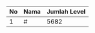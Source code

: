 | No | Nama            | Jumlah Level |
|----|-----------------|--------------|
| 1  | #    |    5682        |
